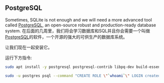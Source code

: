 ## PostgreSQL

Sometimes, SQLite is not enough and we will need a more advanced tool called [PostgreSQL](https://www.postgresql.org/), an open-source robust and production-ready database system.
在后面的几周里，我们将会学习数据库和SQL并且你会需要一个叫做[PostgreSQL](https://www.postgresql.org/)的软件，一个开源的强大的可供生产的数据库系统。

让我们现在一起安装它。

运行下方指令:

```bash
sudo apt install -y postgresql postgresql-contrib libpq-dev build-essential
```

```bash
sudo -u postgres psql --command "CREATE ROLE \"`whoami`\" LOGIN createdb;"
```
